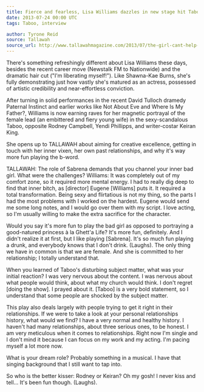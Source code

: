 ```yaml
---
title: Fierce and fearless, Lisa Williams dazzles in new stage hit Taboo
date: 2013-07-24 00:00 UTC
tags: Taboo, interview

author: Tyrone Reid
source: Tallawah
source_url: http://www.tallawahmagazine.com/2013/07/the-girl-cant-help-it-fierce-and.html
---
```


There's something refreshingly different about Lisa Williams these days,
besides the recent career move (Newstalk FM to Nationwide) and the dramatic
hair cut ("I'm liberating myself!"). Like Shawna-Kae Burns, she's fully
demonstrating just how vastly she's matured as an actress, possessed of
artistic credibility and near-effortless conviction.

After turning in solid performances in the recent David Tulloch dramedy
Paternal Instinct and earlier works like Not About Eve and Where Is My Father?,
Williams is now earning raves for her magnetic portrayal of the female lead (an
embittered and fiery young wife) in the sexy-scandalous Taboo, opposite Rodney
Campbell, Yendi Phillipps, and writer-costar Keiran King.

She opens up to TALLAWAH about aiming for creative excellence, getting in touch
with her inner vixen, her own past relationships, and why it's way more fun
playing the b-word.

TALLAWAH: The role of Sabrena demands that you channel your inner bad girl.
What were the challenges?
Williams: It was completely out of my comfort zone, so it required more mental
energy. I had to really dig deep to find that inner bitch, as [director] Eugene
[Williams] puts it. It required a total transformation. Being sexy and
flirtatious is not my thing, so the parts I had the most problems with I worked
on the hardest. Eugene would send me some long notes, and I would go over them
with my script. I love acting, so I'm usually willing to make the extra
sacrifice for the character.

Would you say it's more fun to play the bad girl as opposed to portraying a
good-natured princess à la Ghett'a Life?
It's more fun, definitely. And I didn't realize it at first, but I like playing
[Sabrena]. It's so much fun playing a drunk, and everybody knows that I don't
drink. (Laughs). The only thing we have in common is that we are female. And
she is committed to her relationship; I totally understand that.

When you learned of Taboo's disturbing subject matter, what was your initial
reaction?
I was very nervous about the content. I was nervous about what people would
think, about what my church would think. I don't regret [doing the show]. I
prayed about it. [Taboo] is a very bold statement, so I understand that some
people are shocked by the subject matter.

This play also deals largely with people trying to get it right in their
relationships. If we were to take a look at your personal relationships
history, what would we find?
I have a very normal and healthy history. I haven't had many relationships,
about three serious ones, to be honest. I am very meticulous when it comes to
relationships. Right now I'm single and I don't mind it because I can focus on
my work and my acting. I'm pacing myself a lot more now.

What is your dream role?
Probably something in a musical. I have that singing background that I still
want to tap into.

So who is the better kisser: Rodney or Keiran?
Oh my gosh! I never kiss and tell... It's been fun though. (Laughs).
